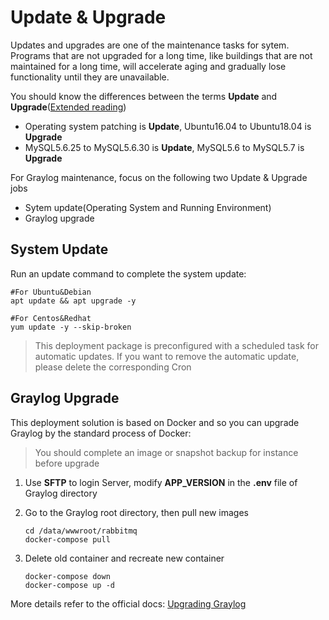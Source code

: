 # Update & Upgrade

Updates and upgrades are one of the maintenance tasks for sytem. Programs that are not upgraded for a long time, like buildings that are not maintained for a long time, will accelerate aging and gradually lose functionality until they are unavailable.

You should know the differences between the terms **Update** and **Upgrade**([Extended reading](https://support.websoft9.com/docs/faq/tech-upgrade.html#update-vs-upgrade))
- Operating system patching is **Update**, Ubuntu16.04 to Ubuntu18.04 is **Upgrade**
- MySQL5.6.25 to MySQL5.6.30 is **Update**, MySQL5.6 to MySQL5.7 is **Upgrade**

For Graylog maintenance, focus on the following two Update & Upgrade jobs

- Sytem update(Operating System and Running Environment) 
- Graylog upgrade 

## System Update

Run an update command to complete the system update:

``` shell
#For Ubuntu&Debian
apt update && apt upgrade -y

#For Centos&Redhat
yum update -y --skip-broken
```
> This deployment package is preconfigured with a scheduled task for automatic updates. If you want to remove the automatic update, please delete the corresponding Cron

## Graylog Upgrade

This deployment solution is based on Docker and so you can upgrade Graylog by the standard process of Docker:  

> You should complete an image or snapshot backup for instance before upgrade

1. Use **SFTP** to login Server, modify **APP_VERSION** in the **.env** file of Graylog directory

2. Go to the Graylog root directory, then pull new images
   ```
   cd /data/wwwroot/rabbitmq
   docker-compose pull
   ```
3. Delete old container and recreate new container
   ```
   docker-compose down
   docker-compose up -d
   ```

More details refer to the official docs: [Upgrading Graylog](https://docs.graylog.org/en/3.3/pages/installation/operating_system_packages.html#operating-package-upgrade-rpm-yum-dnf)
